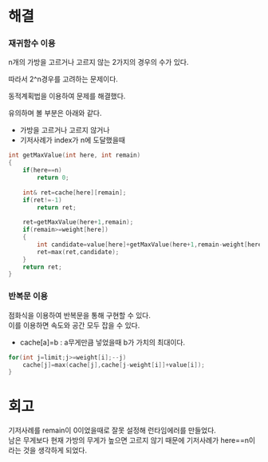 # 해결
### 재귀함수 이용
n개의 가방을 고르거나 고르지 않는 2가지의 경우의 수가 있다.

따라서 2^n경우를 고려하는 문제이다.

동적계획법을 이용하여 문제를 해결했다.

유의하며 볼 부분은 아래와 같다.
- 가방을 고르거나 고르지 않거나 
- 기저사례가 index가 n에 도달했을때
```c++
int getMaxValue(int here, int remain)
{
    if(here==n)
        return 0;
    
    int& ret=cache[here][remain];
    if(ret!=-1)
        return ret;
    
    ret=getMaxValue(here+1,remain);
    if(remain>=weight[here])
    {
        int candidate=value[here]+getMaxValue(here+1,remain-weight[here]);
        ret=max(ret,candidate);
    }
    return ret;
}
```
### 반복문 이용
점화식을 이용하여 반복문을 통해 구현할 수 있다.  
이를 이용하면 속도와 공간 모두 잡을 수 있다.  
- cache[a]=b : a무게만큼 넣었을때 b가 가치의 최대이다.
```c++
for(int j=limit;j>=weight[i];--j)
	cache[j]=max(cache[j],cache[j-weight[i]]+value[i]);
}
```

# 회고
기저사례를 remain이 0이었을때로 잘못 설정해 런타임에러를 만들었다.  
남은 무게보다 현재 가방의 무게가 높으면 고르지 않기 때문에 기저사례가 here==n이라는 것을 생각하게 되었다. 
